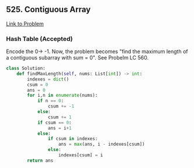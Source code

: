 ## 525. Contiguous Array
[Link to Problem](https://leetcode.com/problems/contiguous-array/)
### Hash Table (Accepted)
Encode the 0-> -1. Now, the problem becomes "find the maximum length of a contiguous subarray with sum = 0".  See Probelm LC 560.
```python
class Solution:
    def findMaxLength(self, nums: List[int]) -> int:
        indexes = dict()
        csum = 0
        ans = 0
        for i,n in enumerate(nums):
            if n == 0:
                csum += -1
            else:
                csum += 1
            if csum == 0:
                ans = i+1
            else:
                if csum in indexes:
                    ans = max(ans, i - indexes[csum])
                else:
                    indexes[csum] = i
        return ans
``` 
